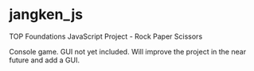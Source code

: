 # jangken_js

TOP Foundations JavaScript Project - Rock Paper Scissors

Console game. GUI not yet included. Will improve the project in the near future and add a GUI.
